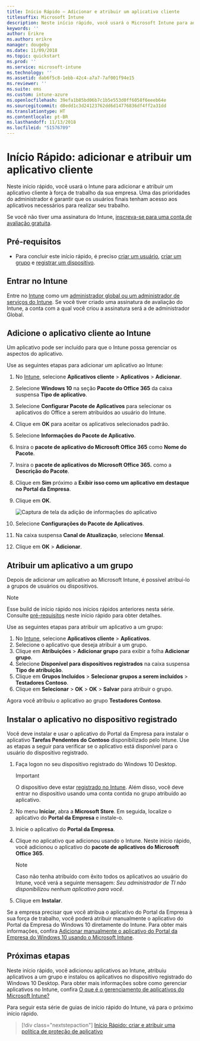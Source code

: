 ```yaml
---
title: Início Rápido – Adicionar e atribuir um aplicativo cliente
titlesuffix: Microsoft Intune
description: Neste início rápido, você usará o Microsoft Intune para adicionar e atribuir um aplicativo cliente.
keywords: ''
author: Erikre
ms.author: erikre
manager: dougeby
ms.date: 11/09/2018
ms.topic: quickstart
ms.prod: ''
ms.service: microsoft-intune
ms.technology: ''
ms.assetid: dab6f5c8-1ebb-42c4-a7a7-7af001f94e15
ms.reviewer: ''
ms.suite: ems
ms.custom: intune-azure
ms.openlocfilehash: 39efa1b85bd06b7c1b5e553d0ff6058f6eeeb64e
ms.sourcegitcommit: d8edd1c3d24123762dd6d14776836df4ff2a31dd
ms.translationtype: HT
ms.contentlocale: pt-BR
ms.lasthandoff: 11/13/2018
ms.locfileid: "51576709"
---
```

# <a name="quickstart-add-and-assign-a-client-app"></a>Início Rápido: adicionar e atribuir um aplicativo cliente

Neste início rápido, você usará o Intune para adicionar e atribuir um aplicativo cliente à força de trabalho da sua empresa. Uma das prioridades do administrador é garantir que os usuários finais tenham acesso aos aplicativos necessários para realizar seu trabalho. 

Se você não tiver uma assinatura do Intune, [inscreva-se para uma conta de avaliação gratuita](free-trial-sign-up.md).

## <a name="prerequisites"></a>Pré-requisitos

- Para concluir este início rápido, é preciso [criar um usuário](quickstart-create-user.md), [criar um grupo](quickstart-create-group.md) e [registrar um dispositivo](quickstart-setup-auto-enrollment.md).

## <a name="sign-in-to-intune"></a>Entrar no Intune

Entre no [Intune](https://aka.ms/intuneportal) como um [administrador global ou um administrador de serviços do Intune](users-add.md#types-of-administrators). Se você tiver criado uma assinatura de avaliação do Intune, a conta com a qual você criou a assinatura será a de administrador Global.

## <a name="add-the-client-app-to-intune"></a>Adicione o aplicativo cliente ao Intune

Um aplicativo pode ser incluído para que o Intune possa gerenciar os aspectos do aplicativo. 

Use as seguintes etapas para adicionar um aplicativo ao Intune:

1. No [Intune](https://aka.ms/intuneportal), selecione **Aplicativos cliente** > **Aplicativos** > **Adicionar**. 
2. Selecione **Windows 10** na seção **Pacote do Office 365** da caixa suspensa **Tipo de aplicativo**.
3. Selecione **Configurar Pacote de Aplicativos** para selecionar os aplicativos do Office a serem atribuídos ao usuário do Intune.
4. Clique em **OK** para aceitar os aplicativos selecionados padrão.
5. Selecione **Informações do Pacote de Aplicativo**.
6. Insira o **pacote de aplicativo do Microsoft Office 365** como **Nome do Pacote**.
7. Insira o **pacote de aplicativos do Microsoft Office 365.** como a **Descrição do Pacote**.
8. Clique em **Sim** próximo a **Exibir isso como um aplicativo em destaque no Portal da Empresa**.
9. Clique em **OK**.

    ![Captura de tela da adição de informações do aplicativo](media/quickstart-add-assign-app/quickstart-add-assign-app-01.png)

8. Selecione **Configurações do Pacote de Aplicativos**.
9. Na caixa suspensa **Canal de Atualização**, selecione **Mensal**.
10. Clique em **OK** > **Adicionar**.

## <a name="assign-the-app-to-a-group"></a>Atribuir um aplicativo a um grupo

Depois de adicionar um aplicativo ao Microsoft Intune, é possível atribuí-lo a grupos de usuários ou dispositivos.

> [!NOTE]
> Esse build de início rápido nos inícios rápidos anteriores nesta série. Consulte [pré-requisitos](quickstart-add-assign-app.md#prerequisites) neste início rápido para obter detalhes.

Use as seguintes etapas para atribuir um aplicativo a um grupo:
1. No [Intune](https://aka.ms/intuneportal), selecione **Aplicativos cliente** > **Aplicativos**. 
2. Selecione o aplicativo que deseja atribuir a um grupo.   
3. Clique em **Atribuições** > **Adicionar grupo** para exibir a folha **Adicionar grupo**.
4. Selecione **Disponível para dispositivos registrados** na caixa suspensa **Tipo de atribuição**. 
5. Clique em **Grupos Incluídos** > **Selecionar grupos a serem incluídos** > **Testadores Contoso**.
6. Clique em **Selecionar** > **OK** > **OK** > **Salvar** para atribuir o grupo.

Agora você atribuiu o aplicativo ao grupo **Testadores Contoso**.

## <a name="install-the-app-on-the-enrolled-device"></a>Instalar o aplicativo no dispositivo registrado

Você deve instalar e usar o aplicativo do Portal da Empresa para instalar o aplicativo **Tarefas Pendentes do Contoso** disponibilizado pelo Intune. Use as etapas a seguir para verificar se o aplicativo está disponível para o usuário do dispositivo registrado.

1. Faça logon no seu dispositivo registrado do Windows 10 Desktop.

    > [!IMPORTANT]
    > O dispositivo deve estar [registrado no Intune](quickstart-enroll-windows-device.md). Além disso, você deve entrar no dispositivo usando uma conta contida no grupo atribuído ao aplicativo.

2. No menu **Iniciar**, abra a **Microsoft Store**. Em seguida, localize o aplicativo do **Portal da Empresa** e instale-o.
3. Inicie o aplicativo do **Portal da Empresa**.
4. Clique no aplicativo que adicionou usando o Intune. Neste início rápido, você adicionou o aplicativo do **pacote de aplicativos do Microsoft Office 365**.

    > [!NOTE]
    > Caso não tenha atribuído com êxito todos os aplicativos ao usuário do Intune, você verá a seguinte mensagem: *Seu administrador de TI não disponibilizou nenhum aplicativo para você.*

5. Clique em **Instalar**.

Se a empresa precisar que você atribua o aplicativo do Portal da Empresa à sua força de trabalho, você poderá atribuir manualmente o aplicativo do Portal da Empresa do Windows 10 diretamente do Intune. Para obter mais informações, confira [Adicionar manualmente o aplicativo do Portal da Empresa do Windows 10 usando o Microsoft Intune](store-apps-company-portal-app.md).

## <a name="next-steps"></a>Próximas etapas

Neste início rápido, você adicionou aplicativos ao Intune, atribuiu aplicativos a um grupo e instalou os aplicativos no dispositivo registrado do Windows 10 Desktop. Para obter mais informações sobre como gerenciar aplicativos no Intune, confira [O que é o gerenciamento de aplicativos do Microsoft Intune?](app-management.md)

Para seguir esta série de guias de início rápido do Intune, vá para o próximo início rápido.

> [!div class="nextstepaction"]
> [Início Rápido: criar e atribuir uma política de proteção de aplicativo](quickstart-create-assign-app-policy.md)
